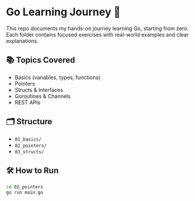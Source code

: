 # Go Learning Journey 🚀

This repo documents my hands-on journey learning Go, starting from zero.  
Each folder contains focused exercises with real-world examples and clear explanations.

## 📚 Topics Covered
- Basics (variables, types, functions)
- Pointers
- Structs & Interfaces
- Goroutines & Channels
- REST APIs

## 🗂️ Structure
- `01_basics/`
- `02_pointers/`
- `03_structs/`


## 🛠️ How to Run
```bash
cd 02_pointers
go run main.go
